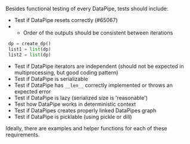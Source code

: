 Besides functional testing of every DataPipe, tests should include:

* Test if DataPipe resets correctly (#65067)
* * Order of the outputs should be consistent between iterations
```python
 dp = create_dp()
 list1 = list(dp)
 list2 = list(dp)
```
* Test if DataPipe iterators are independent (should not be expected in multiprocessing, but good coding pattern)
* Test if DataPipe is serializable
* Test if DataPipe has `__len__` correctly implemented or throws an expected error
* Test if DataPipe is lazy (serialized size is 'reasonable')
* Test how DataPipe works in deterministic context
* Test if DataPipes creates properly linked DataPipes graph
* Test if DataPipe is picklable (using pickle or dill)


Ideally, there are examples and helper functions for each of these requirements.